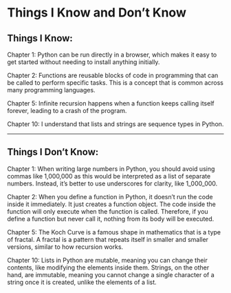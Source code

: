 # Things I Know and Don’t Know

## Things I Know:

Chapter 1: Python can be run directly in a browser, which makes it easy to get started without needing to install anything initially.

Chapter 2: Functions are reusable blocks of code in programming that can be called to perform specific tasks. This is a concept that is common across many programming languages.

Chapter 5: Infinite recursion happens when a function keeps calling itself forever, leading to a crash of the program.

Chapter 10: I understand that lists and strings are sequence types in Python.

---

## Things I Don’t Know:

Chapter 1: When writing large numbers in Python, you should avoid using commas like 1,000,000 as this would be interpreted as a list of separate numbers. Instead, it’s better to use underscores for clarity, like 1_000_000.

Chapter 2: When you define a function in Python, it doesn’t run the code inside it immediately. It just creates a function object. The code inside the function will only execute when the function is called. Therefore, if you define a function but never call it, nothing from its body will be executed.

Chapter 5: The Koch Curve is a famous shape in mathematics that is a type of fractal. A fractal is a pattern that repeats itself in smaller and smaller versions, similar to how recursion works.

Chapter 10: Lists in Python are mutable, meaning you can change their contents, like modifying the elements inside them. Strings, on the other hand, are immutable, meaning you cannot change a single character of a string once it is created, unlike the elements of a list.